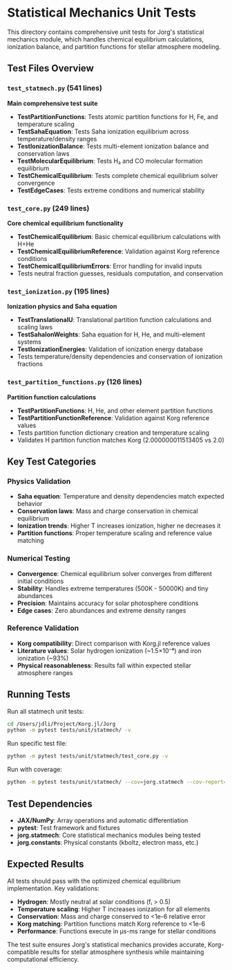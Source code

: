# Statistical Mechanics Unit Tests

This directory contains comprehensive unit tests for Jorg's statistical mechanics module, which handles chemical equilibrium calculations, ionization balance, and partition functions for stellar atmosphere modeling.

## Test Files Overview

### `test_statmech.py` (541 lines)
**Main comprehensive test suite**
- **TestPartitionFunctions**: Tests atomic partition functions for H, Fe, and temperature scaling
- **TestSahaEquation**: Tests Saha ionization equilibrium across temperature/density ranges  
- **TestIonizationBalance**: Tests multi-element ionization balance and conservation laws
- **TestMolecularEquilibrium**: Tests H₂ and CO molecular formation equilibrium
- **TestChemicalEquilibrium**: Tests complete chemical equilibrium solver convergence
- **TestEdgeCases**: Tests extreme conditions and numerical stability

### `test_core.py` (249 lines)
**Core chemical equilibrium functionality**
- **TestChemicalEquilibrium**: Basic chemical equilibrium calculations with H+He
- **TestChemicalEquilibriumReference**: Validation against Korg reference conditions
- **TestChemicalEquilibriumErrors**: Error handling for invalid inputs
- Tests neutral fraction guesses, residuals computation, and conservation

### `test_ionization.py` (195 lines) 
**Ionization physics and Saha equation**
- **TestTranslationalU**: Translational partition function calculations and scaling laws
- **TestSahaIonWeights**: Saha equation for H, He, and multi-element systems
- **TestIonizationEnergies**: Validation of ionization energy database
- Tests temperature/density dependencies and conservation of ionization fractions

### `test_partition_functions.py` (126 lines)
**Partition function calculations**
- **TestPartitionFunctions**: H, He, and other element partition functions
- **TestPartitionFunctionReference**: Validation against Korg reference values
- Tests partition function dictionary creation and temperature scaling
- Validates H partition function matches Korg (2.000000011513405 vs 2.0)

## Key Test Categories

### Physics Validation
- **Saha equation**: Temperature and density dependencies match expected behavior
- **Conservation laws**: Mass and charge conservation in chemical equilibrium
- **Ionization trends**: Higher T increases ionization, higher ne decreases it
- **Partition functions**: Proper temperature scaling and reference value matching

### Numerical Testing  
- **Convergence**: Chemical equilibrium solver converges from different initial conditions
- **Stability**: Handles extreme temperatures (500K - 50000K) and tiny abundances
- **Precision**: Maintains accuracy for solar photosphere conditions
- **Edge cases**: Zero abundances and extreme density ranges

### Reference Validation
- **Korg compatibility**: Direct comparison with Korg.jl reference values
- **Literature values**: Solar hydrogen ionization (~1.5×10⁻⁴) and iron ionization (~93%)
- **Physical reasonableness**: Results fall within expected stellar atmosphere ranges

## Running Tests

Run all statmech unit tests:
```bash
cd /Users/jdli/Project/Korg.jl/Jorg
python -m pytest tests/unit/statmech/ -v
```

Run specific test file:
```bash
python -m pytest tests/unit/statmech/test_core.py -v
```

Run with coverage:
```bash
python -m pytest tests/unit/statmech/ --cov=jorg.statmech --cov-report=term-missing
```

## Test Dependencies

- **JAX/NumPy**: Array operations and automatic differentiation
- **pytest**: Test framework and fixtures
- **jorg.statmech**: Core statistical mechanics modules being tested
- **jorg.constants**: Physical constants (kboltz, electron mass, etc.)

## Expected Results

All tests should pass with the optimized chemical equilibrium implementation. Key validations:

- **Hydrogen**: Mostly neutral at solar conditions (fᵢ > 0.5)
- **Temperature scaling**: Higher T increases ionization for all elements  
- **Conservation**: Mass and charge conserved to <1e-6 relative error
- **Korg matching**: Partition functions match Korg reference to <1e-6
- **Performance**: Functions execute in μs-ms range for stellar conditions

The test suite ensures Jorg's statistical mechanics provides accurate, Korg-compatible results for stellar atmosphere synthesis while maintaining computational efficiency.